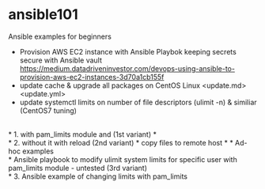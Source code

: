 # ansible101
Ansible examples for beginners

* Provision AWS EC2 instance with Ansible Playbok keeping secrets secure with Ansible vault <https://medium.datadriveninvestor.com/devops-using-ansible-to-provision-aws-ec2-instances-3d70a1cb155f>
* update cache & upgrade all packages on CentOS Linux <update.md> <update.yml>
* update systemctl limits on number of file descriptors (ulimit -n) & similiar (CentOS7 tuning)
</br>
* 1. with pam_limits module <systemctl.yml> and (1st variant)
*
</br>
* 2. without it <systemctl2.yml> with reload (2nd variant)
* copy files to remote host
* 
* Ad-hoc examples <ad-hoc with ssh key, become, and run comands from specific linux user>
</br>
* Ansible playbook to modify ulimit system limits for specific user with pam_limits module - untested (3rd variant) <https://github.com/telecomprofi/ansible101/blob/main/modify_ulimit%20using%20pam_limits%20module_untested.yml>
</br>
* 3.  Ansible example of changing limits with pam_limits <https://github.com/telecomprofi/ansible101/blob/main/limits.conf%20with%20Ansible.md> 

  


